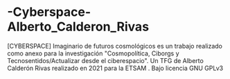 # -Cyberspace-Alberto_Calderon_Rivas
 [CYBERSPACE] Imaginario de futuros cosmológicos es un trabajo realizado como anexo para la investigación "Cosmopolítica, Ciborgs y Tecnosentidos/Actualizar desde el ciberespacio".              Un TFG de Alberto Calderón Rivas realizado en 2021 para la ETSAM . Bajo licencia GNU GPLv3
